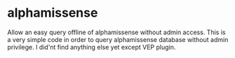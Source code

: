 # alphamissense
Allow an easy query offline of alphamissense without admin access.
This is a very simple code in order to query alphamissense database without admin privilege. 
I did'nt find anything else yet except VEP plugin.

